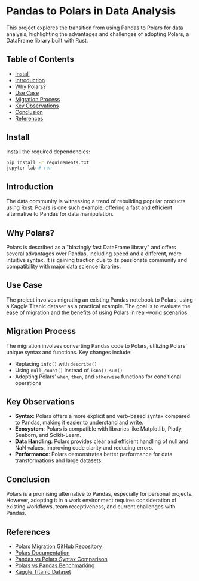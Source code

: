 # Pandas to Polars in Data Analysis

This project explores the transition from using Pandas to Polars for data analysis, highlighting the advantages and challenges of adopting Polars, a DataFrame library built with Rust.

## Table of Contents

- [Install](#install)
- [Introduction](#introduction)
- [Why Polars?](#why-polars)
- [Use Case](#use-case)
- [Migration Process](#migration-process)
- [Key Observations](#key-observations)
- [Conclusion](#conclusion)
- [References](#references)

## Install
Install the required dependencies:

```bash
pip install -r requirements.txt
jupyter lab # run
```

## Introduction

The data community is witnessing a trend of rebuilding popular products using Rust. Polars is one such example, offering a fast and efficient alternative to Pandas for data manipulation.

## Why Polars?

Polars is described as a "blazingly fast DataFrame library" and offers several advantages over Pandas, including speed and a different, more intuitive syntax. It is gaining traction due to its passionate community and compatibility with major data science libraries.

## Use Case

The project involves migrating an existing Pandas notebook to Polars, using a Kaggle Titanic dataset as a practical example. The goal is to evaluate the ease of migration and the benefits of using Polars in real-world scenarios.

## Migration Process

The migration involves converting Pandas code to Polars, utilizing Polars' unique syntax and functions. Key changes include:

- Replacing `info()` with `describe()`
- Using `null_count()` instead of `isna().sum()`
- Adopting Polars' `when`, `then`, and `otherwise` functions for conditional operations

## Key Observations

- **Syntax**: Polars offers a more explicit and verb-based syntax compared to Pandas, making it easier to understand and write.
- **Ecosystem**: Polars is compatible with libraries like Matplotlib, Plotly, Seaborn, and Scikit-Learn.
- **Data Handling**: Polars provides clear and efficient handling of null and NaN values, improving code clarity and reducing errors.
- **Performance**: Polars demonstrates better performance for data transformations and large datasets.

## Conclusion

Polars is a promising alternative to Pandas, especially for personal projects. However, adopting it in a work environment requires consideration of existing workflows, team receptiveness, and current challenges with Pandas.

## References

- [Polars Migration GitHub Repository](https://github.com/mameli/polars_migration)
- [Polars Documentation](https://docs.pola.rs/user-guide/getting-started/)
- [Pandas vs Polars Syntax Comparison](https://codecut.ai/pandas-vs-polars-syntax-comparison-for-data-scientists/)
- [Polars vs Pandas Benchmarking](https://blog.jetbrains.com/pycharm/2024/07/polars-vs-pandas/)
- [Kaggle Titanic Dataset](https://www.kaggle.com/code/faressayah/data-science-best-practices-using-pandas-titanic)